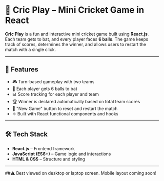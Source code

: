 # 🏏 Cric Play – Mini Cricket Game in React

**Cric Play** is a fun and interactive mini cricket game built using **React.js**. Each team gets to bat, and every player faces **6 balls**. The game keeps track of scores, determines the winner, and allows users to restart the match with a single click.

---

## 🚀 Features

- 🎮 Turn-based gameplay with two teams
- 🏏 Each player gets 6 balls to bat
- 📊 Score tracking for each player and team
- 🏆 Winner is declared automatically based on total team scores
- 🔁 "New Game" button to reset and restart the match
- ⚛️ Built with React functional components and hooks

---

## 🛠️ Tech Stack

- **React.js** – Frontend framework
- **JavaScript (ES6+)** – Game logic and interactions
- **HTML & CSS** – Structure and styling

---
##⚠️ Best viewed on desktop or laptop screen. Mobile layout coming soon!


